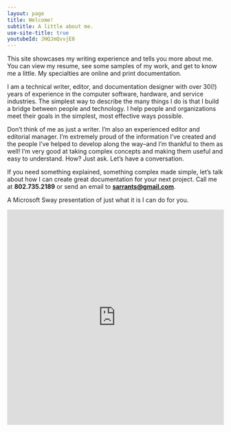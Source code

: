 ```yaml
---
layout: page
title: Welcome!
subtitle: A little about me.
use-site-title: true
youtubeId: JHQJmQvvjE0
---
```


This site showcases my writing experience and tells you more about me. You can view my resume, see some samples of my work, and get to know me a little. My specialties are online and print documentation.

I am a technical writer, editor, and documentation designer with over 30(!) years of experience in the computer software, hardware, and service industries. The simplest way to describe the many things I do is that I build a bridge between people and technology. I help people and organizations meet their goals in the simplest, most effective ways possible.

Don&#8217;t think of me as just a writer. I&#8217;m also an experienced editor and editorial manager. I&#8217;m extremely proud of the information I&#8217;ve created and the people I&#8217;ve helped to develop along the way&#8211;and I&#8217;m thankful to them as well! I&#8217;m very good at taking complex concepts and making them useful and easy to understand. How? Just ask. Let&#8217;s have a conversation.

If you need something explained, something complex made simple, let&#8217;s talk about how I can create great documentation for your next project. Call me at **802.735.2189‬** or send an email to **<sarrants@gmail.com>**.

A Microsoft Sway presentation of just what it is I can do for you.

<iframe width="760px" height="500px" src="https://sway.office.com/s/pg57t000oPTmfI7Y/embed" frameborder="0" marginheight="0" marginwidth="0" max-width="100%" sandbox="allow-forms allow-modals allow-orientation-lock allow-popups allow-same-origin allow-scripts" scrolling="no" style="border: none; max-width: 100%; max-height: 100vh" allowfullscreen mozallowfullscreen msallowfullscreen webkitallowfullscreen></iframe>

